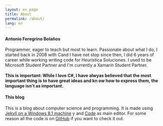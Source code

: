```yaml
---
layout: en_page
title: About
permalink: /about/
lang: en
---
```

#### Antonio Feregrino Bolaños  
Programmer, eager to teach but most to learn. Passionate about what I do, I started back in 2008 with Cand I have not stop since then, I did 6 years of career while working writing code for Heurística Soluciones. I used to be Microsoft Student Partner and I'm currently a Xamarin Student Partner.  
<br />
**This is important: While I love C#, I have alwyas believed that the most important thing is to have great ideas and kn ow how to express them, the language isn't as important.**  
  

#### This blog
This is a blog about computer science and programming. It is made using [Jekyll on a Windows 8.1 machine](http://jekyll-windows.juthilo.com) y and [Code](https://code.visualstudio.com) as main editor. For some reason all the code is on [GitHub](http://github.com/fferegrino/that-c-sharp-guy) if you want to check it out.